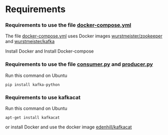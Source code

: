 # Requirements

### Requirements to use the file [docker-compose.yml](docker-compose.yml)  

The file [docker-compose.yml](docker-compose.yml) uses Docker images [wurstmeister/zookeeper](https://hub.docker.com/r/wurstmeister/zookeeper) and [wurstmeister/kafka](https://hub.docker.com/r/wurstmeister/kafka) 

Install Docker and Install Docker-compose  

### Requirements to use the file [consumer.py](consumer.py) and [producer.py](producer.py)

Run this command on Ubuntu 

```
pip install kafka-python  
```

### Requirements to use kafkacat  

Run this command on Ubuntu

```
apt-get install kafkacat
```

or install Docker and use the docker image [edenhill/kafkacat](https://hub.docker.com/r/edenhill/kafkacat/)  


